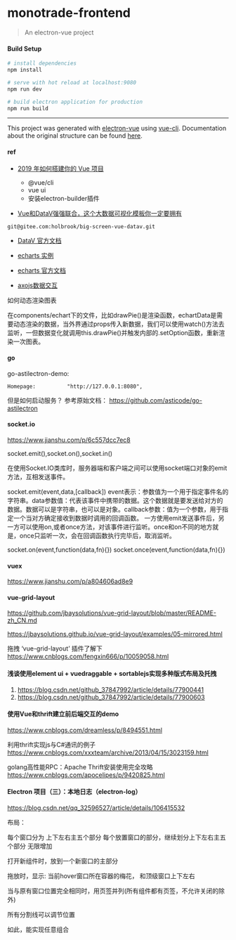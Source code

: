 # monotrade-frontend



> An electron-vue project

#### Build Setup

``` bash
# install dependencies
npm install

# serve with hot reload at localhost:9080
npm run dev

# build electron application for production
npm run build


```

---

This project was generated with [electron-vue](https://github.com/SimulatedGREG/electron-vue) using [vue-cli](https://github.com/vuejs/vue-cli). Documentation about the original structure can be found [here](https://simulatedgreg.gitbooks.io/electron-vue/content/index.html).

#### ref

- [2019 年如何搭建你的 Vue 项目](https://zhuanlan.zhihu.com/p/70752505)

  + @vue/cli
  + vue ui
  + 安装electron-builder插件

- [Vue和DataV强强联合，这个大数据可视化模板你一定要拥有](https://zhuanlan.zhihu.com/p/150440638)

`git@gitee.com:holbrook/big-screen-vue-datav.git`

- [DataV 官方文档](http://datav.jiaminghi.com/guide/)

- [echarts 实例](https://www.echartsjs.com/examples/zh/index.html)

- [echarts 官方文档](https://www.echartsjs.com/zh/option.html#title)


- [axojs数据交互](http://axios-js.com/zh-cn/docs/)


如何动态渲染图表

在components/echart下的文件，比如drawPie()是渲染函数，echartData是需要动态渲染的数据，当外界通过props传入新数据，我们可以使用watch()方法去监听，一但数据变化就调用this.drawPie()并触发内部的.setOption函数，重新渲染一次图表。



#### go

go-astilectron-demo:

`Homepage:			"http://127.0.0.1:8080",`

但是如何启动服务？ 参考原始文档： https://github.com/asticode/go-astilectron



#### socket.io
https://www.jianshu.com/p/6c557dcc7ec8

socket.emit(),socket.on(),socket.in()

在使用Socket.IO类库时，服务器端和客户端之间可以使用socket端口对象的emit方法，互相发送事件。

socket.emit(event,data,[callback])
event表示：参数值为一个用于指定事件名的字符串。data参数值：代表该事件中携带的数据。这个数据就是要发送给对方的数据。数据可以是字符串，也可以是对象。callback参数：值为一个参数，用于指定一个当对方确定接收到数据时调用的回调函数。
一方使用emit发送事件后，另一方可以使用on,或者once方法，对该事件进行监听。once和on不同的地方就是，once只监听一次，会在回调函数执行完毕后，取消监听。


socket.on(event,function(data,fn){})
socket.once(event,function(data,fn){})



#### vuex

https://www.jianshu.com/p/a804606ad8e9



####  vue-grid-layout

https://github.com/jbaysolutions/vue-grid-layout/blob/master/README-zh_CN.md

https://jbaysolutions.github.io/vue-grid-layout/examples/05-mirrored.html

拖拽 ‘vue-grid-layout’ 插件了解下
https://www.cnblogs.com/fengxin666/p/10059058.html

#### 浅谈使用element ui + vuedraggable + sortablejs实现多种版式布局及托拽
1. https://blog.csdn.net/github_37847992/article/details/77900441
2. https://blog.csdn.net/github_37847992/article/details/77900603


#### 使用Vue和thrift建立前后端交互的demo
https://www.cnblogs.com/dreamless/p/8494551.html

利用thrift实现js与C#通讯的例子
https://www.cnblogs.com/xxxteam/archive/2013/04/15/3023159.html

golang高性能RPC：Apache Thrift安装使用完全攻略
https://www.cnblogs.com/apocelipes/p/9420825.html


#### Electron 项目（三）：本地日志（electron-log）
https://blog.csdn.net/qq_32596527/article/details/106415532


布局：

每个窗口分为 上下左右主五个部分
每个放置窗口的部分，继续划分上下左右主五个部分
无限增加

打开新组件时，放到一个新窗口的主部分

拖放时，显示: 当前hover窗口所在容器的梅花， 和顶级窗口上下左右

当与原有窗口位置完全相同时，用页签并列(所有组件都有页签，不允许关闭的除外)

所有分割线可以调节位置

如此，能实现任意组合




